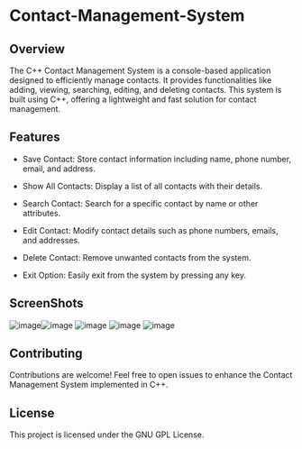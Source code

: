 # Contact-Management-System
## Overview
The C++ Contact Management System is a console-based application designed to efficiently manage contacts. It provides functionalities like adding, viewing, searching, editing, and deleting contacts. This system is built using C++, offering a lightweight and fast solution for contact management.


## Features
- Save Contact: Store contact information including name, phone number, email, and address.
  
- Show All Contacts: Display a list of all contacts with their details.
  
- Search Contact: Search for a specific contact by name or other attributes.
  
- Edit Contact: Modify contact details such as phone numbers, emails, and addresses.
  
- Delete Contact: Remove unwanted contacts from the system.
  
- Exit Option: Easily exit from the system by pressing any key.

## ScreenShots
![image](https://github.com/AnshulRathee/Contact-Management-System/assets/144076132/0df6747f-6c04-41cc-842c-b996a73f7f35)![image](https://github.com/AnshulRathee/Contact-Management-System/assets/144076132/38bbeac0-4b39-4982-a263-4b029f065956)
![image](https://github.com/AnshulRathee/Contact-Management-System/assets/144076132/8471b0c7-a0e1-4e85-b5c9-14ad8077f41e)
![image](https://github.com/AnshulRathee/Contact-Management-System/assets/144076132/c03c82f4-d9a7-49b1-9b10-ac9582fc2902)
![image](https://github.com/AnshulRathee/Contact-Management-System/assets/144076132/3f138a72-d34f-4432-8de1-9a7d2e475384)

## Contributing
Contributions are welcome! Feel free to open issues to enhance the Contact Management System implemented in C++.

## License
This project is licensed under the GNU GPL License.
